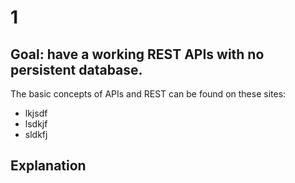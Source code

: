 # 1
## Goal: have a working REST APIs with no persistent database.
The basic concepts of APIs and REST can be found on these sites: 
- lkjsdf
- lsdkjf
- sldkfj

## Explanation
